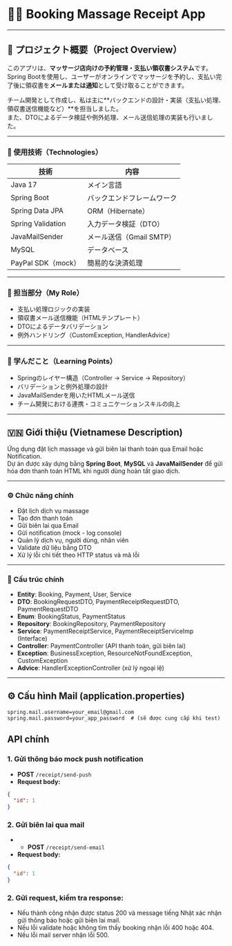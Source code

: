 # 💆‍♂️ Booking Massage Receipt App

---

## 📝 プロジェクト概要（Project Overview）

このアプリは、**マッサージ店向けの予約管理・支払い領収書システム**です。  
Spring Bootを使用し、ユーザーがオンラインでマッサージを予約し、支払い完了後に領収書を**メールまたは通知**として受け取ることができます。  

チーム開発として作成し、私は主に**バックエンドの設計・実装（支払い処理、領収書送信機能など）**を担当しました。  
また、DTOによるデータ検証や例外処理、メール送信処理の実装も行いました。  

---

### 🧰 使用技術（Technologies）

| 技術 | 内容 |
|------|------|
| Java 17 | メイン言語 |
| Spring Boot | バックエンドフレームワーク |
| Spring Data JPA | ORM（Hibernate） |
| Spring Validation | 入力データ検証（DTO） |
| JavaMailSender | メール送信（Gmail SMTP） |
| MySQL | データベース |
| PayPal SDK（mock） | 簡易的な決済処理 |

---

### 💼 担当部分（My Role）
- 支払い処理ロジックの実装  
- 領収書メール送信機能（HTMLテンプレート）  
- DTOによるデータバリデーション  
- 例外ハンドリング（CustomException, HandlerAdvice）  

---

### 🧠 学んだこと（Learning Points）
- Springのレイヤー構造（Controller → Service → Repository）  
- バリデーションと例外処理の設計  
- JavaMailSenderを用いたHTMLメール送信  
- チーム開発における連携・コミュニケーションスキルの向上  

---

## 🇻🇳 Giới thiệu (Vietnamese Description)

Ứng dụng đặt lịch massage và gửi biên lai thanh toán qua Email hoặc Notification.  
Dự án được xây dựng bằng **Spring Boot**, **MySQL** và **JavaMailSender** để gửi hóa đơn thanh toán HTML khi người dùng hoàn tất giao dịch.  

---

### ⚙️ Chức năng chính

- Đặt lịch dịch vụ massage  
- Tạo đơn thanh toán  
- Gửi biên lai qua Email  
- Gửi notification (mock - log console)  
- Quản lý dịch vụ, người dùng, nhân viên  
- Validate dữ liệu bằng DTO  
- Xử lý lỗi chi tiết theo HTTP status và mã lỗi  

---

### 🧩 Cấu trúc chính

- **Entity**: Booking, Payment, User, Service  
- **DTO**: BookingRequestDTO, PaymentReceiptRequestDTO, PaymentRequestDTO  
- **Enum**: BookingStatus, PaymentStatus  
- **Repository**: BookingRepository, PaymentRepository  
- **Service**: PaymentReceiptService, PaymentReceiptServiceImp (Interface)  
- **Controller**: PaymentController (API thanh toán, gửi biên lai)  
- **Exception**: BusinessException, ResourceNotFoundException, CustomException  
- **Advice**: HandlerExceptionController (xử lý ngoại lệ)  

---

## ⚙️ Cấu hình Mail (application.properties)

```properties
spring.mail.username=your_email@gmail.com
spring.mail.password=your_app_password  # (sẽ được cung cấp khi test)
```


## API chính 
### 1. Gửi thông báo mock push notification

- **POST** `/receipt/send-push`
- **Request body:**
```json
{
  "id": 1
}
```

### 2. Gửi biên lai qua mail
- - **POST** `/receipt/send-email`
- **Request body:**
```json
{
  "id": 1
}
```

### 2. Gửi request, kiểm tra response:

- Nếu thành công nhận được status 200 và message tiếng Nhật xác nhận gửi thông báo hoặc gửi biên lai mail.
- Nếu lỗi validate hoặc không tìm thấy booking nhận lỗi 400 hoặc 404.
- Nếu lỗi mail server nhận lỗi 500.
